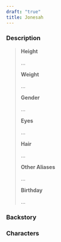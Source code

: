 ```yaml
---
draft: "true"
title: Jonesah
---
```

### Description

> **Height**
> 
> ...
> 
> **Weight**
> 
> ...
> 
> **Gender**
> 
> ...
> 
> **Eyes**
> 
> ...
> 
> **Hair**
> 
> ...
> 
> **Other Aliases**
> 
> ...
> 
> **Birthday**
> 
> ...

### Backstory

### Characters
